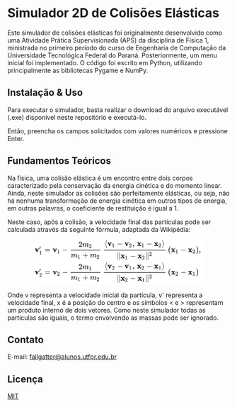 # Simulador 2D de Colisões Elásticas

Este simulador de colisões elásticas foi originalmente desenvolvido como uma Atividade Prática Supervisionada (APS) da disciplina de Física 1, ministrada no primeiro período do curso de Engenharia de Computação da Universidade Tecnológica Federal do Paraná. Posteriormente, um menu inicial foi implementado. O código foi escrito em Python, utilizando principalmente as bibliotecas Pygame e NumPy.

## Instalação & Uso

Para executar o simulador, basta realizar o download do arquivo executável (.exe) disponível neste repositório e executá-lo.

Então, preencha os campos solicitados com valores numéricos e pressione Enter.

## Fundamentos Teóricos

Na física, uma colisão elástica é um encontro entre dois corpos caracterizado pela conservação da energia cinética e do momento linear. Ainda, neste simulador as colisões são perfeitamente elásticas, ou seja, não há nenhuma transformação de energia cinética em outros tipos de energia, em outras palavras, o coeficiente de restituição é igual a 1.

Neste caso, após a colisão, a velocidade final das partículas pode ser calculada através da seguinte fórmula, adaptada da Wikipédia:
<p align="center">
  <img src="https://github.com/fallgatter/simulador-de-colisoes/blob/main/formula.png" width="386" height="100" />
</p>
Onde v representa a velocidade inicial da partícula, v' representa a velocidade final, x é a posição do centro e os símbolos < e > representam um produto interno de dois vetores. Como neste simulador todas as partículas são iguais, o termo envolvendo as massas pode ser ignorado.

## Contato
E-mail: fallgatter@alunos.utfpr.edu.br

## Licença
[MIT](https://choosealicense.com/licenses/mit/)
